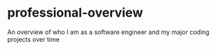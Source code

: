 # professional-overview
An overview of who I am as a software engineer and my major coding projects over time
